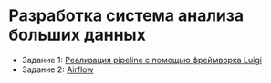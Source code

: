 # Разработка система анализа больших данных

- Задание 1: [Реализация pipeline с помощью фреймворка Luigi](https://github.com/operevispa/bigdata/tree/main/luigi#readme)
- Задание 2: [Airflow](https://github.com/operevispa/bigdata)
